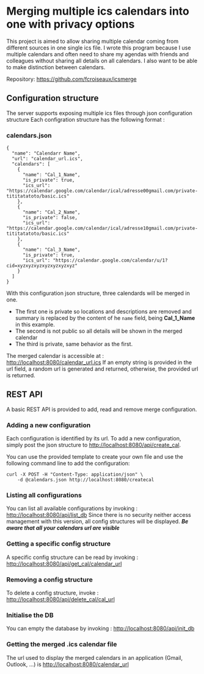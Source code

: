 # Merging multiple ics calendars into one with privacy options
This project is aimed to allow sharing multiple calendar coming from different sources in one single ics file.
I wrote this program because I use multiple calendars and often need to share my agendas with friends and colleagues without sharing all details on all calendars. I also want to be able to make distinction between calendars.

Repository: <https://github.com/fcroiseaux/icsmerge>

## Configuration structure
The server supports exposing multiple ics files through json configuration structure
Each configration structure has the following format :

### calendars.json
```
{
  "name": "Calendarr Name",   
  "url": "calendar_url.ics",
  "calendars": [
    {
      "name": "Cal_1_Name",
      "is_private": true,
      "ics_url": "https://calendar.google.com/calendar/ical/adresse00gmail.com/private-tititatatoto/basic.ics"
    },
    {
      "name": "Cal_2_Name",
      "is_private": false,
      "ics_url": "https://calendar.google.com/calendar/ical/adresse10gmail.com/private-tititatatoto/basic.ics"
    },
    {
      "name": "Cal_3_Name",
      "is_private": true,
      "ics_url": "https://calendar.google.com/calendar/u/1?cid=xyzxyzxyzxyzxyzxyzxyz"
    }
  ]
}
```
With this configuration json structure, three calendards will be merged in one. 

- The first one is private so locations and descriptions are removed and summary is replaced by the content of he ```name``` field, being **Cal_1_Name** in this example.
- The second is not public so all details will be shown in the merged calendar
- The third is private, same behavior as the first.

The merged calendar is accessible at : <http://localhost:8080/calendar_url.ics>
If an empty string is provided in the url field, a random url is generated and returned, otherwise, the provided url is returned. 

## REST API
A basic REST API is provided to add, read and remove merge configuration.

### Adding a new configuration
Each configuration is identified by its url. To add a new configuration, simply post the json structure to <http://localhost:8080/api/create_cal>.

You can use the provided template to create your own file and use the following command line to add the configuration:

```
curl -X POST -H "Content-Type: application/json" \
    -d @calendars.json http://localhost:8080/createcal
```

### Listing all configurations
You can list all available configurations by invoking : <http://localhost:8080/api/list_db>
Since there is no security neither access management with this version, all config structures will be displayed. ***Be aware that all your calendars url are visible***


### Getting a specific config structure
A specific config structure can be read by invoking : <http://localhost:8080/api/get_cal/calendar_url>

### Removing a config structure
To delete a config structure, invoke : <http://localhost:8080/api/delete_cal/cal_url>

### Initialise the DB
You can empty the database by invoking : <http://localhost:8080/api/init_db>

### Getting the merged .ics calendar file
The url used to display the merged calendars in an application (Gmail, Outlook, ...) is <http://localhost:8080/calendar_url>

